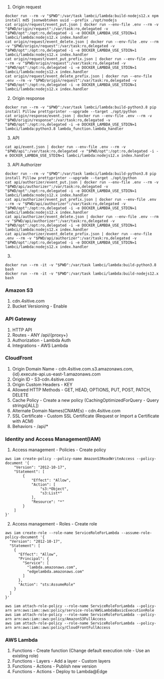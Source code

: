 ###
1. Origin request
```
docker run --rm -v "$PWD":/var/task lambci/lambda:build-nodejs12.x npm install md5 jsonwebtoken uuid --prefix ./opt/nodejs
cat origin/request/event_put.json | docker run --env-file .env --rm -v "$PWD/origin/request":/var/task:ro,delegated -v "$PWD/opt":/opt:ro,delegated -i -e DOCKER_LAMBDA_USE_STDIN=1 lambci/lambda:nodejs12.x index.handler
cat origin/request/event_delete.json | docker run --env-file .env --rm -v "$PWD/origin/request":/var/task:ro,delegated -v "$PWD/opt":/opt:ro,delegated -i -e DOCKER_LAMBDA_USE_STDIN=1 lambci/lambda:nodejs12.x index.handler
cat origin/request/event_put_prefix.json | docker run --env-file .env --rm -v "$PWD/origin/request":/var/task:ro,delegated -v "$PWD/opt":/opt:ro,delegated -i -e DOCKER_LAMBDA_USE_STDIN=1 lambci/lambda:nodejs12.x index.handler
cat origin/request/event_delete_prefix.json | docker run --env-file .env --rm -v "$PWD/origin/request":/var/task:ro,delegated -v "$PWD/opt":/opt:ro,delegated -i -e DOCKER_LAMBDA_USE_STDIN=1 lambci/lambda:nodejs12.x index.handler
```
2. Origin response
```
docker run --rm -v "$PWD":/var/task lambci/lambda:build-python3.8 pip install Pillow prettyprinter --upgrade --target ./opt/python
cat origin/response/event.json | docker run --env-file .env --rm -v "$PWD/origin/response":/var/task:ro,delegated -v "$PWD/opt":/opt:ro,delegated -i -e DOCKER_LAMBDA_USE_STDIN=1 lambci/lambda:python3.8 lambda_function.lambda_handler
```
3. API
```
cat api/event.json | docker run --env-file .env --rm -v "$PWD/api":/var/task:ro,delegated -v "$PWD/opt":/opt:ro,delegated -i -e DOCKER_LAMBDA_USE_STDIN=1 lambci/lambda:nodejs12.x index.handler
```
3. API Authorizer
```
docker run --rm -v "$PWD":/var/task lambci/lambda:build-python3.8 pip install Pillow prettyprinter --upgrade --target ./opt/python
cat api/authorizer/event_put.json | docker run --env-file .env --rm -v "$PWD/api/authorizer":/var/task:ro,delegated -v "$PWD/opt":/opt:ro,delegated -i -e DOCKER_LAMBDA_USE_STDIN=1 lambci/lambda:nodejs12.x index.handler
cat api/authorizer/event_put_prefix.json | docker run --env-file .env --rm -v "$PWD/api/authorizer":/var/task:ro,delegated -v "$PWD/opt":/opt:ro,delegated -i -e DOCKER_LAMBDA_USE_STDIN=1 lambci/lambda:nodejs12.x index.handler
cat api/authorizer/event_delete.json | docker run --env-file .env --rm -v "$PWD/api/authorizer":/var/task:ro,delegated -v "$PWD/opt":/opt:ro,delegated -i -e DOCKER_LAMBDA_USE_STDIN=1 lambci/lambda:nodejs12.x index.handler
cat api/authorizer/event_delete_prefix.json | docker run --env-file .env --rm -v "$PWD/api/authorizer":/var/task:ro,delegated -v "$PWD/opt":/opt:ro,delegated -i -e DOCKER_LAMBDA_USE_STDIN=1 lambci/lambda:nodejs12.x index.handler
```
3.
```
docker run --rm -it -v "$PWD":/var/task lambci/lambda:build-python3.8 bash
docker run --rm -it -v "$PWD":/var/task lambci/lambda:build-nodejs12.x bash
```

### Amazon S3
1. cdn.4sitive.com
2. Bucket Versioning - Enable

### API Gateway
1. HTTP API
2. Routes - ANY /api/{proxy+}
3. Authorization - Lambda Auth
4. Integrations - AWS Lambda

### CloudFront
1. Origin Domain Name - cdn.4sitive.com.s3.amazonaws.com, {id}.execute-api.us-east-1.amazonaws.com
2. Origin ID - S3-cdn.4sitive.com
3. Origin Custom Headers - KEY
3. Allowed HTTP Methods - GET, HEAD, OPTIONS, PUT, POST, PATCH, DELETE
4. Cache Policy - Create a new policy (CachingOptimizedForQuery - Query strings[ALL])
5. Alternate Domain Names(CNAMEs) - cdn.4sitive.com
6. SSL Certificate - Custom SSL Certificate (Request or Import a Certificate with ACM)
7. Behaviors - /api/*

### Identity and Access Management(IAM)
1. Access management - Policies - Create policy
```
aws iam create-policy --policy-name AmazonS3ReadWriteAccess --policy-document '{
    "Version": "2012-10-17",
    "Statement": [
        {
            "Effect": "Allow",
            "Action": [
                "s3:*Object",
                "s3:List*"
            ],
            "Resource": "*"
        }
    ]
}'
```
2. Access management - Roles - Create role
```
aws iam create-role --role-name ServiceRoleForLambda --assume-role-policy-document '{
  "Version": "2012-10-17",
  "Statement": [
    {
      "Effect": "Allow",
      "Principal": {
        "Service": [
          "lambda.amazonaws.com",
          "edgelambda.amazonaws.com"
        ]
      },
      "Action": "sts:AssumeRole"
    }
  ]
}'
```
```
aws iam attach-role-policy --role-name ServiceRoleForLambda --policy-arn arn:aws:iam::aws:policy/service-role/AWSLambdaBasicExecutionRole
aws iam attach-role-policy --role-name ServiceRoleForLambda --policy-arn arn:aws:iam::aws:policy/AmazonS3FullAccess
aws iam attach-role-policy --role-name ServiceRoleForLambda --policy-arn arn:aws:iam::aws:policy/CloudFrontFullAccess
```

### AWS Lambda
1. Functions - Create function (Change default execution role - Use an existing role)
2. Functions - Layers - Add a layer - Custom layers
3. Functions - Actions - Publish new version
4. Functions - Actions - Deploy to Lambda@Edge

